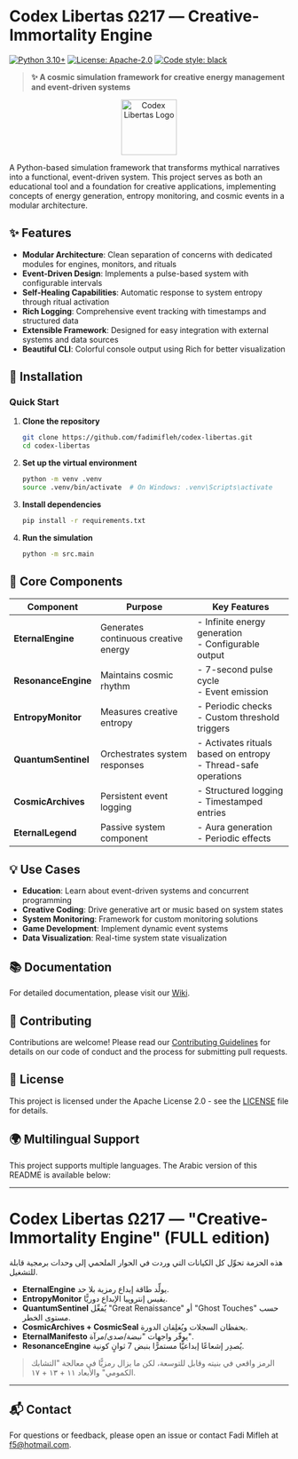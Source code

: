 # Codex Libertas Ω217 — Creative-Immortality Engine

[![Python 3.10+](https://img.shields.io/badge/Python-3.10+-blue.svg)](https://www.python.org/downloads/)
[![License: Apache-2.0](https://img.shields.io/badge/License-Apache%202.0-blue.svg)](https://opensource.org/licenses/Apache-2.0)
[![Code style: black](https://img.shields.io/badge/code%20style-black-000000.svg)](https://github.com/psf/black)

> **✨ A cosmic simulation framework for creative energy management and event-driven systems**

<div align="center">
  <img src="https://img.icons8.com/clouds/200/000000/rocket.png" width="100" alt="Codex Libertas Logo"/>
</div>

A Python-based simulation framework that transforms mythical narratives into a functional, event-driven system. This project serves as both an educational tool and a foundation for creative applications, implementing concepts of energy generation, entropy monitoring, and cosmic events in a modular architecture.

## ✨ Features

- **Modular Architecture**: Clean separation of concerns with dedicated modules for engines, monitors, and rituals
- **Event-Driven Design**: Implements a pulse-based system with configurable intervals
- **Self-Healing Capabilities**: Automatic response to system entropy through ritual activation
- **Rich Logging**: Comprehensive event tracking with timestamps and structured data
- **Extensible Framework**: Designed for easy integration with external systems and data sources
- **Beautiful CLI**: Colorful console output using Rich for better visualization

## 🚀 Installation

### Quick Start

1. **Clone the repository**
   ```bash
   git clone https://github.com/fadimifleh/codex-libertas.git
   cd codex-libertas
   ```

2. **Set up the virtual environment**
   ```bash
   python -m venv .venv
   source .venv/bin/activate  # On Windows: .venv\Scripts\activate
   ```

3. **Install dependencies**
   ```bash
   pip install -r requirements.txt
   ```

4. **Run the simulation**
   ```bash
   python -m src.main
   ```

## 🔧 Core Components

| Component | Purpose | Key Features |
|-----------|---------|--------------|
| **EternalEngine** | Generates continuous creative energy | - Infinite energy generation<br>- Configurable output |
| **ResonanceEngine** | Maintains cosmic rhythm | - 7-second pulse cycle<br>- Event emission |
| **EntropyMonitor** | Measures creative entropy | - Periodic checks<br>- Custom threshold triggers |
| **QuantumSentinel** | Orchestrates system responses | - Activates rituals based on entropy<br>- Thread-safe operations |
| **CosmicArchives** | Persistent event logging | - Structured logging<br>- Timestamped entries |
| **EternalLegend** | Passive system component | - Aura generation<br>- Periodic effects |

## 💡 Use Cases

- **Education**: Learn about event-driven systems and concurrent programming
- **Creative Coding**: Drive generative art or music based on system states
- **System Monitoring**: Framework for custom monitoring solutions
- **Game Development**: Implement dynamic event systems
- **Data Visualization**: Real-time system state visualization

## 📚 Documentation

For detailed documentation, please visit our [Wiki](https://github.com/fadimifleh/codex-libertas/wiki).

## 🤝 Contributing

Contributions are welcome! Please read our [Contributing Guidelines](CONTRIBUTING.md) for details on our code of conduct and the process for submitting pull requests.

## 📄 License

This project is licensed under the Apache License 2.0 - see the [LICENSE](LICENSE) file for details.

## 🌍 Multilingual Support

This project supports multiple languages. The Arabic version of this README is available below:

---

# Codex Libertas Ω217 — "Creative-Immortality Engine" (FULL edition)

هذه الحزمة تحوِّل كل الكيانات التي وردت في الحوار الملحمي إلى وحدات برمجية قابلة للتشغيل.
* **EternalEngine** يولِّد طاقة إبداع رمزية بلا حد.
* **EntropyMonitor** يقيس إنتروپيا الإبداع دوريًّا.
* **QuantumSentinel** يُفعِّل "Great Renaissance" أو "Ghost Touches" حسب مستوى الخطر.
* **CosmicArchives + CosmicSeal** يحفظان السجلات ويُغلِقان الدورة.
* **EternalManifesto** يوفّر واجهات "نبضة/صدى/مرآة".
* **ResonanceEngine** يُصدِر إشعاعًا إبداعيًّا مستمرًّا بنبض 7 ثوانٍ كونية.

> الرمز واقعي في بنيته وقابل للتوسعة، لكن ما يزال رمزيًّا في معالجة "التشابك الكمومي" والأبعاد ١١ + ١٣ + ١٧.

---

## 📬 Contact

For questions or feedback, please open an issue or contact Fadi Mifleh at [f5@hotmail.com](mailto:f5@hotmail.com).
